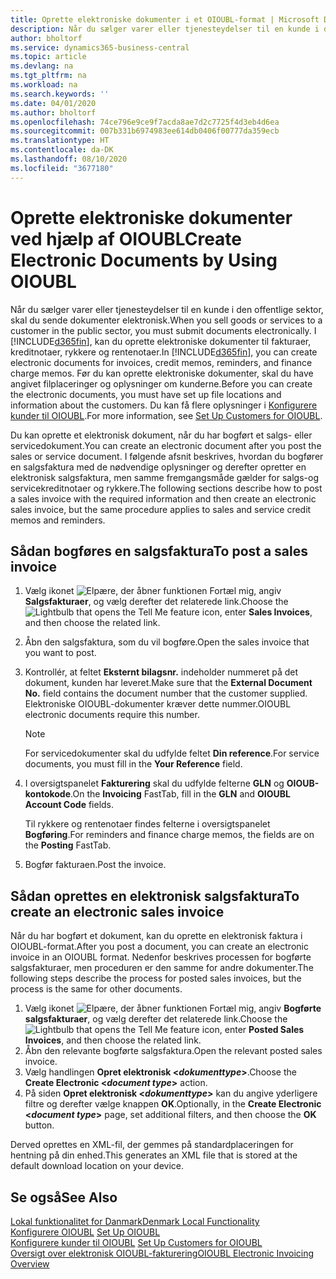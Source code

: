 ```yaml
---
title: Oprette elektroniske dokumenter i et OIOUBL-format | Microsoft Docs
description: Når du sælger varer eller tjenesteydelser til en kunde i den offentlige sektor i Danmark, skal du sende dokumenter elektronisk. I dette emne kan du læse, hvordan du gør dette.
author: bholtorf
ms.service: dynamics365-business-central
ms.topic: article
ms.devlang: na
ms.tgt_pltfrm: na
ms.workload: na
ms.search.keywords: ''
ms.date: 04/01/2020
ms.author: bholtorf
ms.openlocfilehash: 74ce796e9ce9f7acda8ae7d2c7725f4d3eb4d6ea
ms.sourcegitcommit: 007b331b6974983ee614db0406f00777da359ecb
ms.translationtype: HT
ms.contentlocale: da-DK
ms.lasthandoff: 08/10/2020
ms.locfileid: "3677180"
---
```

# <a name="create-electronic-documents-by-using-oioubl"></a><span data-ttu-id="77769-104">Oprette elektroniske dokumenter ved hjælp af OIOUBL</span><span class="sxs-lookup"><span data-stu-id="77769-104">Create Electronic Documents by Using OIOUBL</span></span>
<span data-ttu-id="77769-105">Når du sælger varer eller tjenesteydelser til en kunde i den offentlige sektor, skal du sende dokumenter elektronisk.</span><span class="sxs-lookup"><span data-stu-id="77769-105">When you sell goods or services to a customer in the public sector, you must submit documents electronically.</span></span> <span data-ttu-id="77769-106">I [!INCLUDE[d365fin](../../includes/d365fin_md.md)], kan du oprette elektroniske dokumenter til fakturaer, kreditnotaer, rykkere og rentenotaer.</span><span class="sxs-lookup"><span data-stu-id="77769-106">In [!INCLUDE[d365fin](../../includes/d365fin_md.md)], you can create electronic documents for invoices, credit memos, reminders, and finance charge memos.</span></span> <span data-ttu-id="77769-107">Før du kan oprette elektroniske dokumenter, skal du have angivet filplaceringer og oplysninger om kunderne.</span><span class="sxs-lookup"><span data-stu-id="77769-107">Before you can create the electronic documents, you must have set up file locations and information about the customers.</span></span> <span data-ttu-id="77769-108">Du kan få flere oplysninger i [Konfigurere kunder til OIOUBL](how-to-set-up-customers-for-oioubl.md).</span><span class="sxs-lookup"><span data-stu-id="77769-108">For more information, see [Set Up Customers for OIOUBL](how-to-set-up-customers-for-oioubl.md).</span></span>  

<span data-ttu-id="77769-109">Du kan oprette et elektronisk dokument, når du har bogført et salgs- eller servicedokument.</span><span class="sxs-lookup"><span data-stu-id="77769-109">You can create an electronic document after you post the sales or service document.</span></span> <span data-ttu-id="77769-110">I følgende afsnit beskrives, hvordan du bogfører en salgsfaktura med de nødvendige oplysninger og derefter opretter en elektronisk salgsfaktura, men samme fremgangsmåde gælder for salgs-og servicekreditnotaer og rykkere.</span><span class="sxs-lookup"><span data-stu-id="77769-110">The following sections describe how to post a sales invoice with the required information and then create an electronic sales invoice, but the same procedure applies to sales and service credit memos and reminders.</span></span>  

## <a name="to-post-a-sales-invoice"></a><span data-ttu-id="77769-111">Sådan bogføres en salgsfaktura</span><span class="sxs-lookup"><span data-stu-id="77769-111">To post a sales invoice</span></span>  
1.  <span data-ttu-id="77769-112">Vælg ikonet ![Elpære, der åbner funktionen Fortæl mig](../../media/ui-search/search_small.png "Fortæl mig, hvad du vil foretage dig"), angiv **Salgsfakturaer**, og vælg derefter det relaterede link.</span><span class="sxs-lookup"><span data-stu-id="77769-112">Choose the ![Lightbulb that opens the Tell Me feature](../../media/ui-search/search_small.png "Tell me what you want to do") icon, enter **Sales Invoices**, and then choose the related link.</span></span>  
2.  <span data-ttu-id="77769-113">Åbn den salgsfaktura, som du vil bogføre.</span><span class="sxs-lookup"><span data-stu-id="77769-113">Open the sales invoice that you want to post.</span></span>  
3.  <span data-ttu-id="77769-114">Kontrollér, at feltet **Eksternt bilagsnr.** indeholder nummeret på det dokument, kunden har leveret.</span><span class="sxs-lookup"><span data-stu-id="77769-114">Make sure that the **External Document No.** field contains the document number that the customer supplied.</span></span> <span data-ttu-id="77769-115">Elektroniske OIOUBL-dokumenter kræver dette nummer.</span><span class="sxs-lookup"><span data-stu-id="77769-115">OIOUBL electronic documents require this number.</span></span>

    > [!Note]  
    > <span data-ttu-id="77769-116">For servicedokumenter skal du udfylde feltet **Din reference**.</span><span class="sxs-lookup"><span data-stu-id="77769-116">For service documents, you must fill in the **Your Reference** field.</span></span>  

4.  <span data-ttu-id="77769-117">I oversigtspanelet **Fakturering** skal du udfylde felterne **GLN** og **OIOUB-kontokode**.</span><span class="sxs-lookup"><span data-stu-id="77769-117">On the **Invoicing** FastTab, fill in the **GLN** and **OIOUBL Account Code** fields.</span></span>  

    <span data-ttu-id="77769-118">Til rykkere og rentenotaer findes felterne i oversigtspanelet **Bogføring**.</span><span class="sxs-lookup"><span data-stu-id="77769-118">For reminders and finance charge memos, the fields are on the **Posting** FastTab.</span></span>  

5.  <span data-ttu-id="77769-119">Bogfør fakturaen.</span><span class="sxs-lookup"><span data-stu-id="77769-119">Post the invoice.</span></span>  

## <a name="to-create-an-electronic-sales-invoice"></a><span data-ttu-id="77769-120">Sådan oprettes en elektronisk salgsfaktura</span><span class="sxs-lookup"><span data-stu-id="77769-120">To create an electronic sales invoice</span></span>  
<span data-ttu-id="77769-121">Når du har bogført et dokument, kan du oprette en elektronisk faktura i OIOUBL-format.</span><span class="sxs-lookup"><span data-stu-id="77769-121">After you post a document, you can create an electronic invoice in an OIOUBL format.</span></span> <span data-ttu-id="77769-122">Nedenfor beskrives processen for bogførte salgsfakturaer, men proceduren er den samme for andre dokumenter.</span><span class="sxs-lookup"><span data-stu-id="77769-122">The following steps describe the process for posted sales invoices, but the process is the same for other documents.</span></span>

1.  <span data-ttu-id="77769-123">Vælg ikonet ![Elpære, der åbner funktionen Fortæl mig](../../media/ui-search/search_small.png "Fortæl mig, hvad du vil foretage dig"), angiv **Bogførte salgsfakturaer**, og vælg derefter det relaterede link.</span><span class="sxs-lookup"><span data-stu-id="77769-123">Choose the ![Lightbulb that opens the Tell Me feature](../../media/ui-search/search_small.png "Tell me what you want to do") icon, enter **Posted Sales Invoices**, and then choose the related link.</span></span>  
2.  <span data-ttu-id="77769-124">Åbn den relevante bogførte salgsfaktura.</span><span class="sxs-lookup"><span data-stu-id="77769-124">Open the relevant posted sales invoice.</span></span>  
3.  <span data-ttu-id="77769-125">Vælg handlingen **Opret elektronisk <*dokumenttype*>**.</span><span class="sxs-lookup"><span data-stu-id="77769-125">Choose the **Create Electronic <*document type*>** action.</span></span>  
4.  <span data-ttu-id="77769-126">På siden **Opret elektronisk <*dokumenttype*>** kan du angive yderligere filtre og derefter vælge knappen **OK**.</span><span class="sxs-lookup"><span data-stu-id="77769-126">Optionally, in the **Create Electronic <*document type*>** page, set additional filters, and then choose the **OK** button.</span></span>  

<span data-ttu-id="77769-127">Derved oprettes en XML-fil, der gemmes på standardplaceringen for hentning på din enhed.</span><span class="sxs-lookup"><span data-stu-id="77769-127">This generates an XML file that is stored at the default download location on your device.</span></span>


## <a name="see-also"></a><span data-ttu-id="77769-128">Se også</span><span class="sxs-lookup"><span data-stu-id="77769-128">See Also</span></span>  
[<span data-ttu-id="77769-129">Lokal funktionalitet for Danmark</span><span class="sxs-lookup"><span data-stu-id="77769-129">Denmark Local Functionality</span></span>](denmark-local-functionality.md)  
 <span data-ttu-id="77769-130">[Konfigurere OIOUBL](how-to-set-up-oioubl.md) </span><span class="sxs-lookup"><span data-stu-id="77769-130">[Set Up OIOUBL](how-to-set-up-oioubl.md) </span></span>  
 <span data-ttu-id="77769-131">[Konfigurere kunder til OIOUBL](how-to-set-up-customers-for-oioubl.md) </span><span class="sxs-lookup"><span data-stu-id="77769-131">[Set Up Customers for OIOUBL](how-to-set-up-customers-for-oioubl.md) </span></span>  
 [<span data-ttu-id="77769-132">Oversigt over elektronisk OIOUBL-fakturering</span><span class="sxs-lookup"><span data-stu-id="77769-132">OIOUBL Electronic Invoicing Overview</span></span>](oioubl-electronic-invoicing-overview.md)
